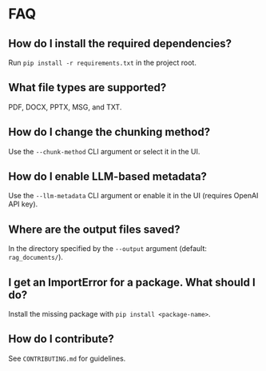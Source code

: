 # FAQ

## How do I install the required dependencies?
Run `pip install -r requirements.txt` in the project root.

## What file types are supported?
PDF, DOCX, PPTX, MSG, and TXT.

## How do I change the chunking method?
Use the `--chunk-method` CLI argument or select it in the UI.

## How do I enable LLM-based metadata?
Use the `--llm-metadata` CLI argument or enable it in the UI (requires OpenAI API key).

## Where are the output files saved?
In the directory specified by the `--output` argument (default: `rag_documents/`).

## I get an ImportError for a package. What should I do?
Install the missing package with `pip install <package-name>`.

## How do I contribute?
See `CONTRIBUTING.md` for guidelines. 